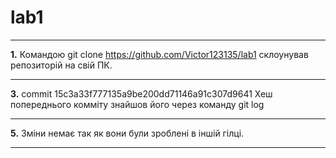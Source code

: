 # lab1
***
**1.** Командою git clone https://github.com/Victor123135/lab1 склоунував репозиторій на свій ПК.
***
**3.** commit 15c3a33f777135a9be200dd71146a91c307d9641 Хеш попереднього комміту знайшов його через команду git log
***
**5.** Зміни немає так як вони були зроблені в іншій гілці.
***